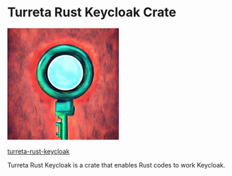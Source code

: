 # Turreta Rust Keycloak Crate 
<img src="turreta-rust-keycloak-logo.jpg" width=50% height=50%>

[turreta-rust-keycloak](https://github.com/turretadotcom/turreta-rust-keycloak)

Turreta Rust Keycloak is a crate that enables Rust codes to work Keycloak.

